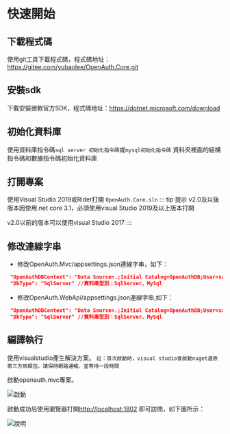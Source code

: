 # 快速開始

## 下載程式碼

使用git工具下載程式碼，程式碼地址：https://gitee.com/yubaolee/OpenAuth.Core.git

## 安裝sdk

下載安裝微軟官方SDK，程式碼地址：https://dotnet.microsoft.com/download

## 初始化資料庫

使用資料庫指令碼`sql server 初始化指令碼`或`mysql初始化指令碼` 資料夾裡面的結構指令碼和數據指令碼初始化資料庫

## 打開專案

使用Visual Studio 2019或Rider打開 `OpenAuth.Core.sln`
::: tip 提示
v2.0及以後版本因使用.net core 3.1，必須使用visual Studio 2019及以上版本打開

v2.0以前的版本可以使用visual Studio 2017
:::


## 修改連線字串

* 修改OpenAuth.Mvc/appsettings.json連線字串，如下：
```json
 "OpenAuthDBContext": "Data Source=.;Initial Catalog=OpenAuthDB;User=sa;Password=000000"
 "DbType": "SqlServer" //資料庫型別：SqlServer、MySql
```

* 修改OpenAuth.WebApi/appsettings.json連線字串,如下：
```json
 "OpenAuthDBContext": "Data Source=.;Initial Catalog=OpenAuthDB;User=sa;Password=000000"
 "DbType": "SqlServer" //資料庫型別：SqlServer、MySql
```

## 編譯執行

使用visualstudio產生解決方案。
`註：首次啟動時，visual studio會啟動nuget還原第三方依賴包，請保持網路通暢，並等待一段時間`

啟動openauth.mvc專案。

![啟動](/startmvc.png "啟動")

啟動成功后使用瀏覽器打開[http://localhost:1802](http://localhost:1802) 即可訪問，如下圖所示：

![說明](/mvcmain.png "說明")


